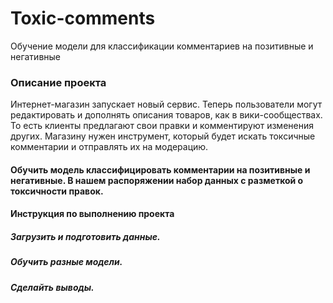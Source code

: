 # Toxic-comments
Обучение модели для классификации комментариев на позитивные и негативные

### Описание проекта

Интернет-магазин запускает новый сервис. Теперь пользователи могут редактировать и дополнять описания товаров, как в вики-сообществах. То есть клиенты предлагают свои правки и комментируют изменения других. Магазину нужен инструмент, который будет искать токсичные комментарии и отправлять их на модерацию.

#### Обучить модель классифицировать комментарии на позитивные и негативные. В нашем распоряжении набор данных с разметкой о токсичности правок.
#### Инструкция по выполнению проекта
##### Загрузить и подготовить данные.
##### Обучить разные модели.
##### Сделайть выводы.

